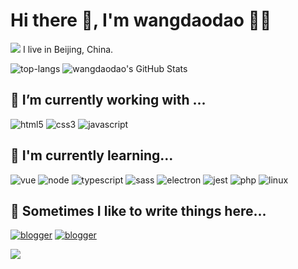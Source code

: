 # Hi there 👋, I'm wangdaodao 👨‍💻

![](https://github.githubassets.com/images/modules/site/sponsors/pixel-mona-heart.gif) I live in Beijing, China.

![top-langs](https://github-readme-stats.anuraghazra1.vercel.app/api/top-langs/?username=wangdaodao&hide=PHP,Makefile) ![wangdaodao's GitHub Stats](https://github-readme-stats.vercel.app/api?username=wangdaodao&show_icons=true&line_height=33)

## 🔭 I’m currently working with ...

![html5](https://img.shields.io/badge/html5%20-%23e34f26.svg?&style=for-the-badge&logo=html5&logoColor=white)
![css3](https://img.shields.io/badge/css3%20-%231572B6.svg?&style=for-the-badge&logo=css3&logoColor=white)
![javascript](https://img.shields.io/badge/javascript%20-%23F7DF1E.svg?&style=for-the-badge&logo=javascript&logoColor=white)

## 🌱 I'm currently learning...

![vue](https://img.shields.io/badge/vue%20-%234fc08d.svg?&style=for-the-badge&logo=vue.js&logoColor=white)
![node](https://img.shields.io/badge/node.js%20-%23339933.svg?&style=for-the-badge&logo=node.js&logoColor=white)
![typescript](https://img.shields.io/badge/typescript%20-%23007acc.svg?&style=for-the-badge&logo=typescript&logoColor=white)
![sass](https://img.shields.io/badge/sass%20-%23cc6699.svg?&style=for-the-badge&logo=sass&logoColor=white)
![electron](https://img.shields.io/badge/electron%20-%2347848f.svg?&style=for-the-badge&logo=electron&logoColor=white)
![jest](https://img.shields.io/badge/jest%20-%23c21325.svg?&style=for-the-badge&logo=jest&logoColor=white)
![php](https://img.shields.io/badge/php%20-%23777bb4.svg?&style=for-the-badge&logo=php&logoColor=white)
![linux](https://img.shields.io/badge/linux%20-%23fcc624.svg?&style=for-the-badge&logo=linux&logoColor=white)

## 💬 Sometimes I like to write things here...

[![blogger](https://img.shields.io/badge/blogger%20-%23ff5722.svg?&style=for-the-badge&logo=blogger&logoColor=white)](https://wangdaodao.com)
[![blogger](https://img.shields.io/badge/flickr%20-%230063dc.svg?&style=for-the-badge&logo=flickr&logoColor=white)](https://www.flickr.com/photos/wangdaodao/)

![](https://user-images.githubusercontent.com/5713670/87202985-820dcb80-c2b6-11ea-9f56-7ec461c497c3.gif) 
